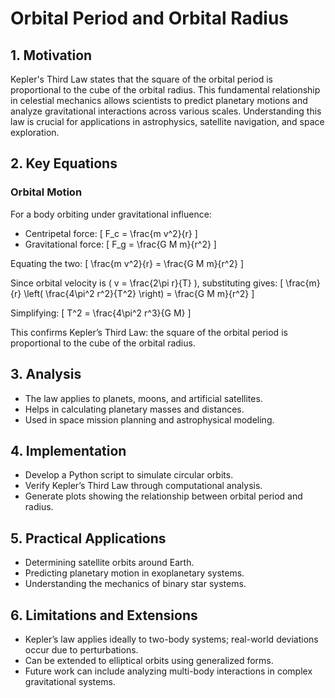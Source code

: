 # Orbital Period and Orbital Radius

## 1. Motivation
Kepler's Third Law states that the square of the orbital period is proportional to the cube of the orbital radius. This fundamental relationship in celestial mechanics allows scientists to predict planetary motions and analyze gravitational interactions across various scales. Understanding this law is crucial for applications in astrophysics, satellite navigation, and space exploration.

## 2. Key Equations
### Orbital Motion
For a body orbiting under gravitational influence:
- Centripetal force: \[ F_c = \frac{m v^2}{r} \]
- Gravitational force: \[ F_g = \frac{G M m}{r^2} \]

Equating the two:
\[ \frac{m v^2}{r} = \frac{G M m}{r^2} \]

Since orbital velocity is \( v = \frac{2\pi r}{T} \), substituting gives:
\[ \frac{m}{r} \left( \frac{4\pi^2 r^2}{T^2} \right) = \frac{G M m}{r^2} \]

Simplifying:
\[ T^2 = \frac{4\pi^2 r^3}{G M} \]

This confirms Kepler’s Third Law: the square of the orbital period is proportional to the cube of the orbital radius.

## 3. Analysis
- The law applies to planets, moons, and artificial satellites.
- Helps in calculating planetary masses and distances.
- Used in space mission planning and astrophysical modeling.

## 4. Implementation
- Develop a Python script to simulate circular orbits.
- Verify Kepler’s Third Law through computational analysis.
- Generate plots showing the relationship between orbital period and radius.

## 5. Practical Applications
- Determining satellite orbits around Earth.
- Predicting planetary motion in exoplanetary systems.
- Understanding the mechanics of binary star systems.

## 6. Limitations and Extensions
- Kepler’s law applies ideally to two-body systems; real-world deviations occur due to perturbations.
- Can be extended to elliptical orbits using generalized forms.
- Future work can include analyzing multi-body interactions in complex gravitational systems.

